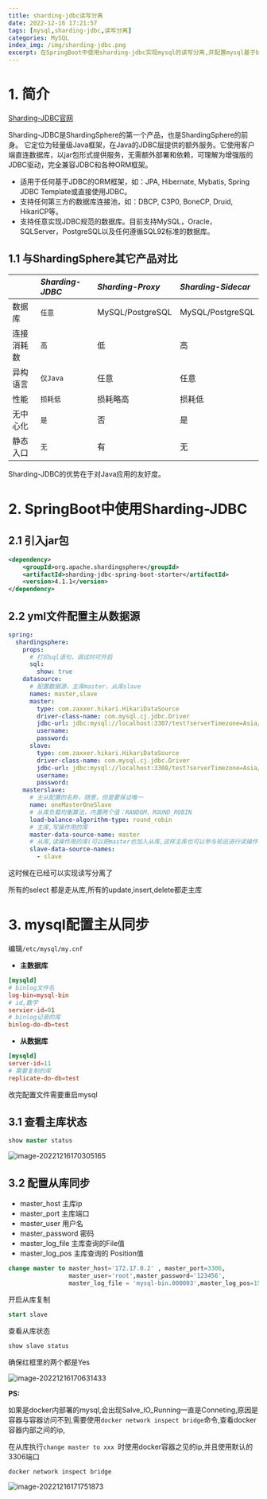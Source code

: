 ```yaml
---
title: sharding-jdbc读写分离
date: 2022-12-16 17:21:57
tags: [mysql,sharding-jdbc,读写分离]
categories: MySQL
index_img: /img/sharding-jdbc.png
excerpt: 在SpringBoot中使用sharding-jdbc实现mysql的读写分离,并配置mysql基于binlog的主从同步
---
```

# 1. 简介

[Sharding-JDBC官网](https://shardingsphere.apache.org/document/4.1.0/cn/manual/sharding-jdbc/)

Sharding-JDBC是ShardingSphere的第一个产品，也是ShardingSphere的前身。 它定位为轻量级Java框架，在Java的JDBC层提供的额外服务。它使用客户端直连数据库，以jar包形式提供服务，无需额外部署和依赖，可理解为增强版的JDBC驱动，完全兼容JDBC和各种ORM框架。

- 适用于任何基于JDBC的ORM框架，如：JPA, Hibernate, Mybatis, Spring JDBC Template或直接使用JDBC。
- 支持任何第三方的数据库连接池，如：DBCP, C3P0, BoneCP, Druid, HikariCP等。
- 支持任意实现JDBC规范的数据库。目前支持MySQL，Oracle，SQLServer，PostgreSQL以及任何遵循SQL92标准的数据库。

## 1.1 与ShardingSphere其它产品对比

|            | *Sharding-JDBC* | *Sharding-Proxy* | *Sharding-Sidecar* |
| :--------- | :-------------- | :--------------- | :----------------- |
| 数据库     | `任意`          | MySQL/PostgreSQL | MySQL/PostgreSQL   |
| 连接消耗数 | `高`            | 低               | 高                 |
| 异构语言   | `仅Java`        | 任意             | 任意               |
| 性能       | `损耗低`        | 损耗略高         | 损耗低             |
| 无中心化   | `是`            | 否               | 是                 |
| 静态入口   | `无`            | 有               | 无                 |

Sharding-JDBC的优势在于对Java应用的友好度。

# 2. SpringBoot中使用Sharding-JDBC

## 2.1 引入jar包

```xml
<dependency>
	<groupId>org.apache.shardingsphere</groupId>
	<artifactId>sharding-jdbc-spring-boot-starter</artifactId>
	<version>4.1.1</version>
</dependency>
```

## 2.2 yml文件配置主从数据源

```yml
spring:
  shardingsphere:
    props:
      # 打印sql语句，调试时可开启
      sql:
        show: true
    datasource:
      # 配置数据源，主库master，从库slave
      names: master,slave
      master:
        type: com.zaxxer.hikari.HikariDataSource
        driver-class-name: com.mysql.cj.jdbc.Driver
        jdbc-url: jdbc:mysql://localhost:3307/test?serverTimezone=Asia/Shanghai&useUnicode=true&characterEncoding=utf8&useSSL=false
        username: 
        password: 
      slave:
        type: com.zaxxer.hikari.HikariDataSource
        driver-class-name: com.mysql.cj.jdbc.Driver
        jdbc-url: jdbc:mysql://localhost:3308/test?serverTimezone=Asia/Shanghai&useUnicode=true&characterEncoding=utf8&useSSL=false
        username: 
        password: 
    masterslave:
      # 主从配置的名称，随意，但是要保证唯一
      name: oneMasterOneSlave
      # 从库负载均衡算法，内置两个值：RANDOM、ROUND_ROBIN
      load-balance-algorithm-type: round_robin
      # 主库,写操作用的库
      master-data-source-name: master
      # 从库,读操作用的库(可以把master也加入从库,这样主库也可以参与轮巡进行读操作)
      slave-data-source-names: 
        - slave
```

这时候在已经可以实现读写分离了

所有的select 都是走从库,所有的update,insert,delete都走主库



# 3. mysql配置主从同步

编辑`/etc/mysql/my.cnf`

- **主数据库**

```conf
[mysqld]
# binlog文件名
log-bin=mysql-bin
# id,数字
servier-id=01
# binlog记录的库
binlog-do-db=test
```

- **从数据库**

```cnf
[mysqld]
server-id=11
# 需要复制的库
replicate-do-db=test
```

改完配置文件需要重启mysql

## 3.1 查看主库状态

```sql
show master status
```

![image-20221216170305165](https://image-1306887402.cos.ap-nanjing.myqcloud.com/markDown/image-20221216170305165.png)

## 3.2 配置从库同步

- master_host  主库ip
- master_port 主库端口
- master_user 用户名
- master_password 密码
- master_log_file 主库查询的File值
- master_log_pos 主库查询的 Position值

```sql
change master to master_host='172.17.0.2' , master_port=3306, 
                 master_user='root',master_password='123456',
                 master_log_file = 'mysql-bin.000003',master_log_pos=154;
```

开启从库复制

```sql
start slave
```

查看从库状态

```sql
show slave status 
```

确保红框里的两个都是Yes

![image-20221216170631433](https://image-1306887402.cos.ap-nanjing.myqcloud.com/markDown/image-20221216170631433.png)





**PS:**

如果是docker内部署的mysql,会出现Salve_IO_Running一直是Conneting,原因是容器与容器访问不到,需要使用`docker network inspect bridge`命令,查看docker 容器内部之间的ip,

在从库执行`change master to xxx `时使用docker容器之见的ip,并且使用默认的3306端口

```shell
docker network inspect bridge
```

![image-20221216171751873](https://image-1306887402.cos.ap-nanjing.myqcloud.com/markDown/image-20221216171751873.png)